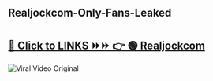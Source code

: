 
 ## Realjockcom-Only-Fans-Leaked

# <h2><a href="https://clipsfans.com/Realjockcom&ref=git">🔗 Click to LINKS ⏩⏩ 👉 🟢 Realjockcom </a></h2>

<a href="https://clipsfans.com/Realjockcom&ref=git" rel="nofollow" data-target="animated-image.originalLink"><img src="https://i.ibb.co.com/xMMVF88/686577567.gif" alt="Viral Video Original" style="max-width: 100%; display: inline-block;" data-target="animated-image.originalImage"></a>
